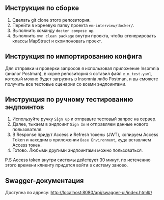 ## Инструкция по сборке

1. Сделать git clone этого репозитория.
2. Перейти в корневую папку проекта `em-interview/docker/`.
3. Выполнить команду `docker compose up`.
4. Выполнить `mvn clean package` внутри проекта, чтобы сгенерировать классы MapStruct и скомпоновать проект.

## Инструкция по импортированию конфига

Для отправки и проверки запросов я использовал приложение Insomnia (аналог Postman), в корне репозитория я оставил файл `e_m_test.yaml`, который можно будет загрузить в Insomnia либо Postman, и вы сможете получить все тестовые сценарии со всеми эндпоинтами.

## Инструкция по ручному тестированию эндпоинтов

1. Используйте ручку `Sign up` и отправьте тестовый запрос на сервер.
2. Далее, тыкаем в эндпоинт `Sign In` и отправляем данные нового пользователя.
3. В Response придут Access и Refresh токены (JWT), копируем Access Token и находим в приложении `Base Environment`, куда вставляем Access токен.
4. Готово. Любыми другими эндпоинтами можно пользоваться.

P.S Access token внутри системы действует 30 минут, по истечению этого времени клиенту придется войти в систему заново.

## Swagger-документация

Доступна по адресу: [http://localhost:8080/api/swagger-ui/index.html#/](http://localhost:8080/api/swagger-ui/index.html#/)
